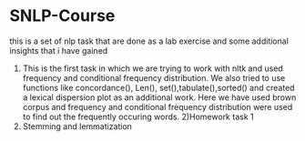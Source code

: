 # SNLP-Course
this is a set of nlp task that are done as a lab exercise and some additional insights that i have gained
1) This is the first task in which we are trying to work with nltk and used frequency and conditional frequency distribution. We also tried to use functions like concordance(), Len(), set(),tabulate(),sorted() and created a lexical dispersion plot as an additional work.
Here we have used brown corpus and frequency and conditional frequency distribution were used to find out the frequently occuring words.
2)Homework task 1
3) Stemming and lemmatization
